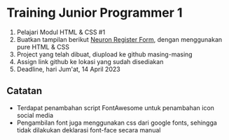 # Training Junior Programmer 1

1. Pelajari Modul HTML & CSS #1
2. Buatkan tampilan berikut [Neuron Register Form](https://hrmis.neuron.id/recruitment/register/form), dengan menggunakan pure HTML & CSS
3. Project yang telah dibuat, diupload ke github masing-masing
4. Assign link github ke lokasi yang sudah disediakan
5. Deadline, hari Jum'at, 14 April 2023


## Catatan

- Terdapat penambahan script FontAwesome untuk penambahan icon social media
- Pengambilan font juga menggunakan css dari google fonts, sehingga tidak dilakukan deklarasi font-face secara manual